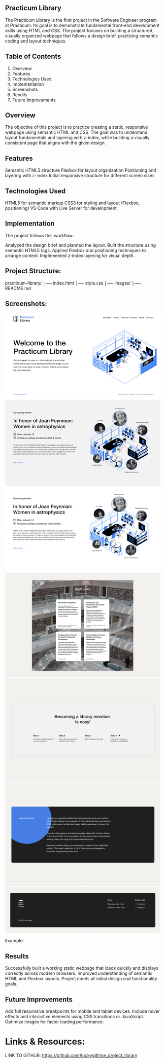 ## Practicum Library

The Practicum Library is the first project in the Software Engineer program at Practicum. Its goal is to demonstrate fundamental front-end development skills using HTML and CSS. The project focuses on building a structured, visually organized webpage that follows a design brief, practicing semantic coding and layout techniques.

## Table of Contents

1. Overview
2. Features
3. Technologies Used
4. Implementation
5. Screenshots
6. Results
7. Future Improvements

## Overview

The objective of this project is to practice creating a static, responsive webpage using semantic HTML and CSS. The goal was to understand layout fundamentals and layering with z-index, while building a visually consistent page that aligns with the given design.

## Features

Semantic HTML5 structure
Flexbox for layout organization
Positioning and layering with z-index
Initial responsive structure for different screen sizes

## Technologies Used

HTML5 for semantic markup
CSS3 for styling and layout (Flexbox, positioning)
VS Code with Live Server for development

## Implementation

The project follows this workflow:

Analyzed the design brief and planned the layout.
Built the structure using semantic HTML5 tags.
Applied Flexbox and positioning techniques to arrange content.
Implemented z-index layering for visual depth.

## Project Structure:

practicum-library/
│── index.html
│── style.css
│── images/
│── README.md

## Screenshots:

![main page](main.png)
![upcoming events page](events.png)
![staff picks page](staffpicks.png)
![become a member section](membersection.png)
![about section](about.png)
![footer section](footer.png)

Example:

## Results

Successfully built a working static webpage that loads quickly and displays correctly across modern browsers.
Improved understanding of semantic HTML and Flexbox layouts.
Project meets all initial design and functionality goals.

## Future Improvements

Add full responsive breakpoints for mobile and tablet devices.
Include hover effects and interactive elements using CSS transitions or JavaScript.
Optimize images for faster loading performance.

# Links & Resources:

LINK TO GITHUB: https://github.com/luckygith/se_project_library
